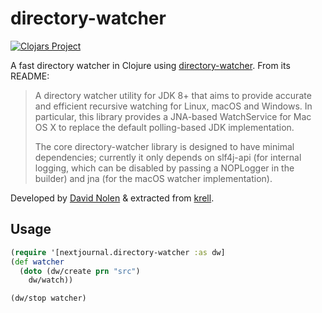 # directory-watcher

[![Clojars Project](https://img.shields.io/clojars/v/com.nextjournal/directory-watcher.svg)](https://clojars.org/com.nextjournal/directory-watcher)

A fast directory watcher in Clojure using
[directory-watcher](https://github.com/gmethvin/directory-watcher). From
its README:

> A directory watcher utility for JDK 8+ that aims to provide accurate
> and efficient recursive watching for Linux, macOS and Windows. In
> particular, this library provides a JNA-based WatchService for Mac
> OS X to replace the default polling-based JDK implementation.
>
> The core directory-watcher library is designed to have minimal
> dependencies; currently it only depends on slf4j-api (for internal
> logging, which can be disabled by passing a NOPLogger in the
> builder) and jna (for the macOS watcher implementation).

Developed by [David Nolen](https://github.com/swannodette) & extracted
from
[krell](https://github.com/vouch-opensource/krell/blob/2923683445c30f803d7bcc5f7f862686c90c2612/src/krell/watcher.clj).


## Usage
```clojure
(require '[nextjournal.directory-watcher :as dw]
(def watcher
  (doto (dw/create prn "src")
    dw/watch))

(dw/stop watcher)
```
